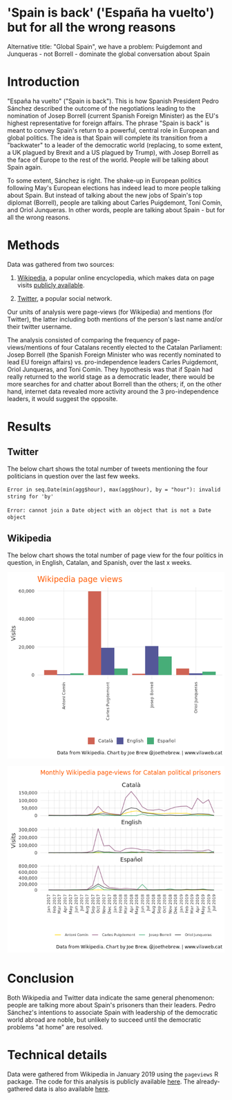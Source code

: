 'Spain is back' ('España ha vuelto') but for all the wrong reasons
================

Alternative title: "Global Spain", we have a problem: Puigdemont and Junqueras - not Borrell - dominate the global conversation about Spain

Introduction
============

"España ha vuelto" ("Spain is back"). This is how Spanish President Pedro Sánchez described the outcome of the negotiations leading to the nomination of Josep Borrell (current Spanish Foreign Minister) as the EU's highest representative for foreign affairs. The phrase "Spain is back" is meant to convey Spain's return to a powerful, central role in European and global politics. The idea is that Spain will complete its transition from a "backwater" to a leader of the democratic world (replacing, to some extent, a UK plagued by Brexit and a US plagued by Trump), with Josep Borrell as the face of Europe to the rest of the world. People will be talking about Spain again.

To some extent, Sánchez is right. The shake-up in European politics following May's European elections has indeed lead to more people talking about Spain. But instead of talking about the new jobs of Spain's top diplomat (Borrell), people are talking about Carles Puigdemont, Toní Comín, and Oriol Junqueras. In other words, people are talking about Spain - but for all the wrong reasons.

Methods
=======

Data was gathered from two sources:

1.  [Wikipedia](https://www.wikipedia.org/), a popular online encyclopedia, which makes data on page visits [publicly available](https://tools.wmflabs.org/pageviews/?project=en.wikipedia.org&platform=all-access&agent=user&range=latest-20&pages=Cat%7CDog).

2.  [Twitter](https://www.twitter.com), a popular social network.

Our units of analysis were page-views (for Wikipedia) and mentions (for Twitter), the latter including both mentions of the person's last name and/or their twitter username.

The analysis consisted of comparing the frequency of page-views/mentions of four Catalans recently elected to the Catalan Parliament: Josep Borrell (the Spanish Foreign Minister who was recently nominated to lead EU foreign affairs) vs. pro-independence leaders Carles Puigdemont, Oriol Junqueras, and Toni Comín. They hypothesis was that if Spain had really returned to the world stage as a democratic leader, there would be more searches for and chatter about Borrell than the others; if, on the other hand, internet data revealed more activity around the 3 pro-independence leaders, it would suggest the opposite.

Results
=======

Twitter
-------

The below chart shows the total number of tweets mentioning the four politicians in question over the last few weeks.

    Error in seq.Date(min(agg$hour), max(agg$hour), by = "hour"): invalid string for 'by'

    Error: cannot join a Date object with an object that is not a Date object

Wikipedia
---------

The below chart shows the total number of page view for the four politics in question, in English, Catalan, and Spanish, over the last x weeks.

![](figures/unnamed-chunk-4-1.png)

![](figures/unnamed-chunk-5-1.png)

Conclusion
==========

Both Wikipedia and Twitter data indicate the same general phenomenon: people are talking more about Spain's prisoners than their leaders. Pedro Sánchez's intentions to associate Spain with leadership of the democratic world abroad are noble, but unlikely to succeed until the democratic problems "at home" are resolved.

Technical details
=================

Data were gathered from Wikipedia in January 2019 using the `pageviews` R package. The code for this analysis is publicly available [here](https://github.com/joebrew/vilaweb/tree/master/analyses/wikipedia). The already-gathered data is also available [here](https://raw.githubusercontent.com/joebrew/vilaweb/master/analyses/wikipedia/wiki_data_2017-2018.csv).
